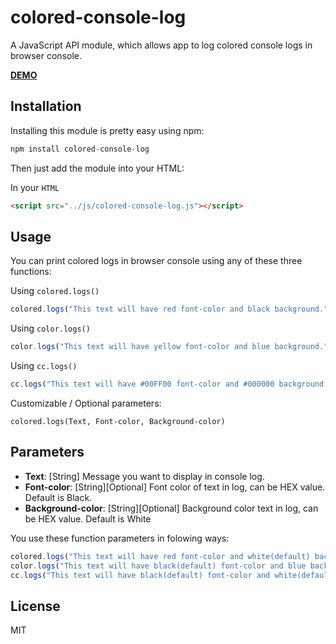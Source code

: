 # colored-console-log

A JavaScript API module, which allows app to log colored console logs in browser console.

**[DEMO](http://www.aniket.co/labs/cc-logs/demo/)**

## Installation
Installing this module is pretty easy using npm:

```python
npm install colored-console-log
```
Then just add the module into your HTML:

In your `HTML`

```HTML
<script src="../js/colored-console-log.js"></script>
```

## Usage
You can print colored logs in browser console using any of these three functions:

Using `colored.logs()`

```javascript
colored.logs("This text will have red font-color and black background.", "red", "black");
```

Using `color.logs()`

```javascript
color.logs("This text will have yellow font-color and blue background.", "yellow", "blue");
```

Using `cc.logs()`

```javascript
cc.logs("This text will have #00FF00 font-color and #000000 background.", "#00FF00", "#000000");
```

Customizable / Optional parameters:

`colored.logs(Text, Font-color, Background-color)`

## Parameters

- **Text**: [String] Message you want to display in console log.
- **Font-color**: [String][Optional] Font color of text in log, can be HEX value. Default is Black.
- **Background-color**: [String][Optional] Background color text in log, can be HEX value. Default is White

You use these function parameters in folowing ways:

```javascript
colored.logs("This text will have red font-color and white(default) background.", "red");
color.logs("This text will have black(default) font-color and blue background.", "", "blue");
cc.logs("This text will have black(default) font-color and white(default) background.");
```

## License
MIT